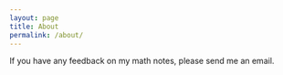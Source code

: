 ```yaml
---
layout: page
title: About
permalink: /about/
---
```


If you have any feedback on my math notes, please send me an email.
